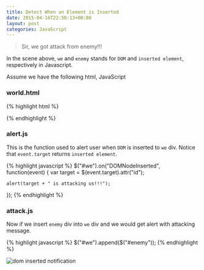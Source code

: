 ```yaml
---
title: Detect When an Element is Inserted
date: 2015-04-16T22:50:13+00:00
layout: post
categories: JavaScript
---
```

> Sir, we got attack from enemy!!!

In the scene above, `we` and `enemy` stands for `DOM` and `inserted element`, respectively in Javascript.

Assume we have the following html, JavaScript

### world.html

{% highlight html %}
<div id="we"></div>
<div id="enemy"></div>
{% endhighlight %}

### alert.js

This is the function used to alert user when `DOM` is inserted to `we` div. Notice that `event.target` returns `inserted element`.

{% highlight javascript %}
$("#we").on("DOMNodeInserted", function(event) {
    var target = $(event.target).attr("id");

    alert(target + " is attacking us!!!");
});
{% endhighlight %}

### attack.js

Now if we insert `enemy` div into `we` div and we would get alert with attacking message.

{% highlight javascript %}
$("#we").append($("#enemy"));
{% endhighlight %}

![dom inserted notification](/assets/images/2015/04/dom-inserted-notification.jpg)
